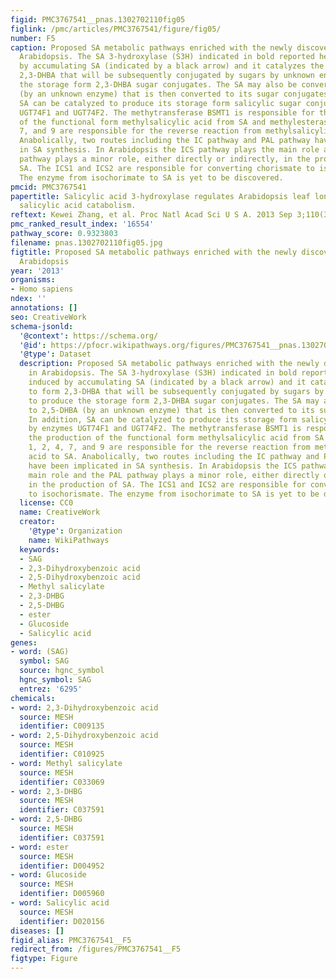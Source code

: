 ```yaml
---
figid: PMC3767541__pnas.1302702110fig05
figlink: /pmc/articles/PMC3767541/figure/fig05/
number: F5
caption: Proposed SA metabolic pathways enriched with the newly discovered S3H in
  Arabidopsis. The SA 3-hydroxylase (S3H) indicated in bold reported here is induced
  by accumulating SA (indicated by a black arrow) and it catalyzes the SA to form
  2,3-DHBA that will be subsequently conjugated by sugars by unknown enzymes to produce
  the storage form 2,3-DHBA sugar conjugates. The SA may also be converted to 2,5-DHBA
  (by an unknown enzyme) that is then converted to its sugar conjugates. In addition,
  SA can be catalyzed to produce its storage form salicylic sugar conjugates by enzymes
  UGT74F1 and UGT74F2. The methytransferase BSMT1 is responsible for the production
  of the functional form methylsalicylic acid from SA and methylesterases 1, 2, 4,
  7, and 9 are responsible for the reverse reaction from methylsalicylic acid to SA.
  Anabolically, two routes including the IC pathway and PAL pathway have been implicated
  in SA synthesis. In Arabidopsis the ICS pathway plays the main role and the PAL
  pathway plays a minor role, either directly or indirectly, in the production of
  SA. The ICS1 and ICS2 are responsible for converting chorismate to isochorismate.
  The enzyme from isochorimate to SA is yet to be discovered.
pmcid: PMC3767541
papertitle: Salicylic acid 3-hydroxylase regulates Arabidopsis leaf longevity by mediating
  salicylic acid catabolism.
reftext: Kewei Zhang, et al. Proc Natl Acad Sci U S A. 2013 Sep 3;110(36):14807-14812.
pmc_ranked_result_index: '16554'
pathway_score: 0.9323803
filename: pnas.1302702110fig05.jpg
figtitle: Proposed SA metabolic pathways enriched with the newly discovered S3H in
  Arabidopsis
year: '2013'
organisms:
- Homo sapiens
ndex: ''
annotations: []
seo: CreativeWork
schema-jsonld:
  '@context': https://schema.org/
  '@id': https://pfocr.wikipathways.org/figures/PMC3767541__pnas.1302702110fig05.html
  '@type': Dataset
  description: Proposed SA metabolic pathways enriched with the newly discovered S3H
    in Arabidopsis. The SA 3-hydroxylase (S3H) indicated in bold reported here is
    induced by accumulating SA (indicated by a black arrow) and it catalyzes the SA
    to form 2,3-DHBA that will be subsequently conjugated by sugars by unknown enzymes
    to produce the storage form 2,3-DHBA sugar conjugates. The SA may also be converted
    to 2,5-DHBA (by an unknown enzyme) that is then converted to its sugar conjugates.
    In addition, SA can be catalyzed to produce its storage form salicylic sugar conjugates
    by enzymes UGT74F1 and UGT74F2. The methytransferase BSMT1 is responsible for
    the production of the functional form methylsalicylic acid from SA and methylesterases
    1, 2, 4, 7, and 9 are responsible for the reverse reaction from methylsalicylic
    acid to SA. Anabolically, two routes including the IC pathway and PAL pathway
    have been implicated in SA synthesis. In Arabidopsis the ICS pathway plays the
    main role and the PAL pathway plays a minor role, either directly or indirectly,
    in the production of SA. The ICS1 and ICS2 are responsible for converting chorismate
    to isochorismate. The enzyme from isochorimate to SA is yet to be discovered.
  license: CC0
  name: CreativeWork
  creator:
    '@type': Organization
    name: WikiPathways
  keywords:
  - SAG
  - 2,3-Dihydroxybenzoic acid
  - 2,5-Dihydroxybenzoic acid
  - Methyl salicylate
  - 2,3-DHBG
  - 2,5-DHBG
  - ester
  - Glucoside
  - Salicylic acid
genes:
- word: (SAG)
  symbol: SAG
  source: hgnc_symbol
  hgnc_symbol: SAG
  entrez: '6295'
chemicals:
- word: 2,3-Dihydroxybenzoic acid
  source: MESH
  identifier: C009135
- word: 2,5-Dihydroxybenzoic acid
  source: MESH
  identifier: C010925
- word: Methyl salicylate
  source: MESH
  identifier: C033069
- word: 2,3-DHBG
  source: MESH
  identifier: C037591
- word: 2,5-DHBG
  source: MESH
  identifier: C037591
- word: ester
  source: MESH
  identifier: D004952
- word: Glucoside
  source: MESH
  identifier: D005960
- word: Salicylic acid
  source: MESH
  identifier: D020156
diseases: []
figid_alias: PMC3767541__F5
redirect_from: /figures/PMC3767541__F5
figtype: Figure
---
```

